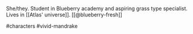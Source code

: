 She/they. Student in Blueberry academy and aspiring grass type specialist. Lives in [[Atlas' universe]]. [[@blueberry-fresh]]

#characters #vivid-mandrake 